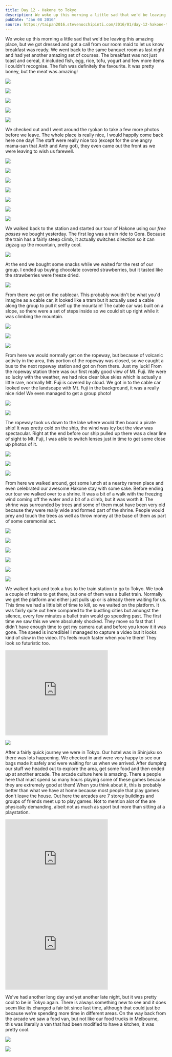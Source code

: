 ```yaml
---
title: Day 12 - Hakone to Tokyo
description: We woke up this morning a little sad that we'd be leaving this amazing place, but we got dressed and got a call from our room maid to let us...
pubDate: "Jan 08 2016"
source: https://taipan2016.stevenocchipinti.com/2016/01/day-12-hakone-to-tokyo.html
---
```


We woke up this morning a little sad that we'd be leaving this amazing place, but we got dressed and got a call from our room maid to let us know breakfast was ready. We went back to the same banquet room as last night and had yet another amazing set of courses. The breakfast was not just toast and cereal, it included fish, egg, rice, tofu, yogurt and few more items I couldn't recognise. The fish was definitely the favourite. It was pretty boney, but the meat was amazing!

[![](https://3.bp.blogspot.com/-sTgMp-i_Hzg/VpEKqwfp5zI/AAAAAAAAD3c/J3uuyD2iTEM/s320/20160108_081136.jpg)](https://3.bp.blogspot.com/-sTgMp-i_Hzg/VpEKqwfp5zI/AAAAAAAAD3c/J3uuyD2iTEM/s1600/20160108_081136.jpg)

[![](https://2.bp.blogspot.com/-WJ3veLK09pM/VpEKq-MnhBI/AAAAAAAAD3c/hd4HfRCHFU0/s320/20160108_081210.jpg)](https://2.bp.blogspot.com/-WJ3veLK09pM/VpEKq-MnhBI/AAAAAAAAD3c/hd4HfRCHFU0/s1600/20160108_081210.jpg)

[![](https://2.bp.blogspot.com/-PhtF3yZ9zxs/VpEKq1UyioI/AAAAAAAAD3c/Tl6vH3Xl-eo/s320/20160108_081215.jpg)](https://2.bp.blogspot.com/-PhtF3yZ9zxs/VpEKq1UyioI/AAAAAAAAD3c/Tl6vH3Xl-eo/s1600/20160108_081215.jpg)

[![](https://2.bp.blogspot.com/-CA93GIK64Iw/VpEKq0n-f5I/AAAAAAAAD3c/8t4VV0q6fyA/s320/20160108_081636.jpg)](https://2.bp.blogspot.com/-CA93GIK64Iw/VpEKq0n-f5I/AAAAAAAAD3c/8t4VV0q6fyA/s1600/20160108_081636.jpg)

[![](https://3.bp.blogspot.com/-VL9DPWylBg0/VpEKqz1dryI/AAAAAAAAD3c/VrumirPekEc/s320/20160108_081227.jpg)](https://3.bp.blogspot.com/-VL9DPWylBg0/VpEKqz1dryI/AAAAAAAAD3c/VrumirPekEc/s1600/20160108_081227.jpg)

We checked out and I went around the ryokan to take a few more photos before we leave. The whole place is really nice, I would happily come back here one day! The staff were really nice too (except for the one angry mama-san that Anth and Amy got), they even came out the front as we were leaving to wish us farewell.

[![](https://4.bp.blogspot.com/-OPn9ks0rgPg/VpHO8Sq7uWI/AAAAAAAAD6w/YV2B_hu1Ugk/s320/DSC_5422-1.jpg)](https://4.bp.blogspot.com/-OPn9ks0rgPg/VpHO8Sq7uWI/AAAAAAAAD6w/YV2B_hu1Ugk/s1600/DSC_5422-1.jpg)

[![](https://1.bp.blogspot.com/-ePahKguIBY0/VpHO8bGBsfI/AAAAAAAAD6w/bu_fDb_MA-Q/s320/DSC_5424-2.jpg)](https://1.bp.blogspot.com/-ePahKguIBY0/VpHO8bGBsfI/AAAAAAAAD6w/bu_fDb_MA-Q/s1600/DSC_5424-2.jpg)

[![](https://3.bp.blogspot.com/-rrQMio8j0a0/VpHO8Wgt-4I/AAAAAAAAD6w/x8JaTEz6ohw/s320/DSC_5425-3.jpg)](https://3.bp.blogspot.com/-rrQMio8j0a0/VpHO8Wgt-4I/AAAAAAAAD6w/x8JaTEz6ohw/s1600/DSC_5425-3.jpg)

[![](https://3.bp.blogspot.com/-XztqYeH0kDM/VpEKqy-qRHI/AAAAAAAAD3c/Z-78_NK1U-s/s320/20160108_085211.jpg)](https://3.bp.blogspot.com/-XztqYeH0kDM/VpEKqy-qRHI/AAAAAAAAD3c/Z-78_NK1U-s/s1600/20160108_085211.jpg)

[![](https://1.bp.blogspot.com/-B1bZ74dfKJs/VpHO8QkdtqI/AAAAAAAAD6w/QIgjG-lcSDM/s320/DSC_5430-4.jpg)](https://1.bp.blogspot.com/-B1bZ74dfKJs/VpHO8QkdtqI/AAAAAAAAD6w/QIgjG-lcSDM/s1600/DSC_5430-4.jpg)

[![](https://1.bp.blogspot.com/-3mnk7yFiAS0/VpHO8TxT0iI/AAAAAAAAD6w/TDLiHpZsFxA/s320/DSC_5443-5.jpg)](https://1.bp.blogspot.com/-3mnk7yFiAS0/VpHO8TxT0iI/AAAAAAAAD6w/TDLiHpZsFxA/s1600/DSC_5443-5.jpg)

[![](https://4.bp.blogspot.com/-7GjAogNYK0o/VpEKq6X8x_I/AAAAAAAAD3c/sqA7O2anTk8/s320/20160108_095053.jpg)](https://4.bp.blogspot.com/-7GjAogNYK0o/VpEKq6X8x_I/AAAAAAAAD3c/sqA7O2anTk8/s1600/20160108_095053.jpg)

We walked back to the station and started our tour of Hakone using our _free passes_ we bought yesterday. The first leg was a train ride to Gora. Because the train has a fairly steep climb, it actually switches direction so it can zigzag up the mountain, pretty cool.

[![](https://1.bp.blogspot.com/-BCHdsRklO3s/VpEKq3OOJ-I/AAAAAAAAD3c/cMN7C_lfpQE/s320/20160108_104122.jpg)](https://1.bp.blogspot.com/-BCHdsRklO3s/VpEKq3OOJ-I/AAAAAAAAD3c/cMN7C_lfpQE/s1600/20160108_104122.jpg)

At the end we bought some snacks while we waited for the rest of our group. I ended up buying chocolate covered strawberries, but it tasted like the strawberries were freeze dried.

[![](https://1.bp.blogspot.com/--OE1x5MH8zQ/VpEKq8LQM6I/AAAAAAAAD3c/nRCkCAlfaU0/s320/20160108_111731.jpg)](https://1.bp.blogspot.com/--OE1x5MH8zQ/VpEKq8LQM6I/AAAAAAAAD3c/nRCkCAlfaU0/s1600/20160108_111731.jpg)

From there we got on the cablecar. This probably wouldn't be what you'd imagine as a cable car, it looked like a tram but it actually used a cable along the group to pull it self up the mountain! The cable car was built on a slope, so there were a set of steps inside so we could sit up right while it was climbing the mountain.

[![](https://4.bp.blogspot.com/-YuxIvprZqeo/VpEKq3RoUwI/AAAAAAAAD3c/7PY8nERd2vM/s320/20160108_112824.jpg)](https://4.bp.blogspot.com/-YuxIvprZqeo/VpEKq3RoUwI/AAAAAAAAD3c/7PY8nERd2vM/s1600/20160108_112824.jpg)

[![](https://2.bp.blogspot.com/-eHZIYwDP4oY/VpEKq7IFFkI/AAAAAAAAD3c/KKMHE8t9RWw/s320/20160108_113300.jpg)](https://2.bp.blogspot.com/-eHZIYwDP4oY/VpEKq7IFFkI/AAAAAAAAD3c/KKMHE8t9RWw/s1600/20160108_113300.jpg)

[![](https://4.bp.blogspot.com/-kdMA2_ApbsE/VpEKqyrLb3I/AAAAAAAAD3c/8DIeoVdImJY/s320/20160108_114142.jpg)](https://4.bp.blogspot.com/-kdMA2_ApbsE/VpEKqyrLb3I/AAAAAAAAD3c/8DIeoVdImJY/s1600/20160108_114142.jpg)

From here we would normally get on the ropeway, but because of volcanic activity in the area, this portion of the ropeway was closed, so we caught a bus to the next ropeway station and got on from there. Just my luck! From the ropeway station there was our first really good view of Mt. Fuji. We were so lucky with the weather, we had nice clear blue skies which is actually a little rare, normally Mt. Fuji is covered by cloud. We got in to the cable car looked over the landscape with Mt. Fuji in the background, it was a really nice ride! We even managed to get a group photo!

[![](https://3.bp.blogspot.com/-_P4E-MV3lW4/VpEKqxvpfrI/AAAAAAAAD3c/Z_udagzcHws/s320/20160108_120252.jpg)](https://3.bp.blogspot.com/-_P4E-MV3lW4/VpEKqxvpfrI/AAAAAAAAD3c/Z_udagzcHws/s1600/20160108_120252.jpg)

[![](https://4.bp.blogspot.com/-AWr-xwialqs/VpHO8Y0_HSI/AAAAAAAAD6s/7QyKcRMH64g/s320/DSC_5488-7.jpg)](https://4.bp.blogspot.com/-AWr-xwialqs/VpHO8Y0_HSI/AAAAAAAAD6s/7QyKcRMH64g/s1600/DSC_5488-7.jpg)

The ropeway took us down to the lake where would then board a pirate ship! It was pretty cold on the ship, the wind was icy but the view was spectacular. Right at the end before our ship pulled up there was a clear line of sight to Mt. Fuji, I was able to switch lenses just in time to get some close up photos of it.

[![](https://4.bp.blogspot.com/-Z7A8YD1PV9U/VpEKqyky7hI/AAAAAAAAD3c/V4dq2pwWH8c/s320/20160108_123806.jpg)](https://4.bp.blogspot.com/-Z7A8YD1PV9U/VpEKqyky7hI/AAAAAAAAD3c/V4dq2pwWH8c/s1600/20160108_123806.jpg)

[![](https://4.bp.blogspot.com/-dBRYhlOj3Og/VpHO8YVqnnI/AAAAAAAAD6w/H4KfW25DSnQ/s320/DSC_5537-8.jpg)](https://4.bp.blogspot.com/-dBRYhlOj3Og/VpHO8YVqnnI/AAAAAAAAD6w/H4KfW25DSnQ/s1600/DSC_5537-8.jpg)

[![](https://4.bp.blogspot.com/-b4rPnSA128M/VpHO8R8oxUI/AAAAAAAAD6w/NaHV9j9qQU0/s320/DSC_5538-9.jpg)](https://4.bp.blogspot.com/-b4rPnSA128M/VpHO8R8oxUI/AAAAAAAAD6w/NaHV9j9qQU0/s1600/DSC_5538-9.jpg)

From here we walked around, got some lunch at a nearby ramen place and even celebrated our awesome Hakone stay with some sake. Before ending our tour we walked over to a shrine. It was a bit of a walk with the freezing wind coming off the water and a bit of a climb, but it was worth it. The shrine was surrounded by trees and some of them must have been very old because they were really wide and formed part of the shrine. People would prey and touch the trees as well as throw money at the base of them as part of some ceremonial act.

[![](https://3.bp.blogspot.com/-x376Ttr-I7Q/VpHd1vzItYI/AAAAAAAAD8g/gsZL9rE0FTo/s320/DSC_5561-1.jpg)](https://3.bp.blogspot.com/-x376Ttr-I7Q/VpHd1vzItYI/AAAAAAAAD8g/gsZL9rE0FTo/s1600/DSC_5561-1.jpg)

[![](https://2.bp.blogspot.com/-OHFMFYHbYGc/VpHd1itJv9I/AAAAAAAAD8g/6s0vH_4-SBI/s320/DSC_5572-2.jpg)](https://2.bp.blogspot.com/-OHFMFYHbYGc/VpHd1itJv9I/AAAAAAAAD8g/6s0vH_4-SBI/s1600/DSC_5572-2.jpg)

[![](https://1.bp.blogspot.com/-h5liqf2oXCQ/VpHd1tPoB5I/AAAAAAAAD8g/Y771ETxh_ZE/s320/DSC_5587-3.jpg)](https://1.bp.blogspot.com/-h5liqf2oXCQ/VpHd1tPoB5I/AAAAAAAAD8g/Y771ETxh_ZE/s1600/DSC_5587-3.jpg)

[![](https://1.bp.blogspot.com/-Uhknrxrn_w8/VpHd1u_CYVI/AAAAAAAAD8k/JpZ0pcAqnOo/s320/DSC_5588-4.jpg)](https://1.bp.blogspot.com/-Uhknrxrn_w8/VpHd1u_CYVI/AAAAAAAAD8k/JpZ0pcAqnOo/s1600/DSC_5588-4.jpg)

[![](https://4.bp.blogspot.com/-gx0LRpFuUkY/VpHd1mqNfUI/AAAAAAAAD8k/MwYeupItrGo/s320/DSC_5598-5.jpg)](https://4.bp.blogspot.com/-gx0LRpFuUkY/VpHd1mqNfUI/AAAAAAAAD8k/MwYeupItrGo/s1600/DSC_5598-5.jpg)

[![](https://2.bp.blogspot.com/--qBnBWWEIaQ/VpHd1v7C7DI/AAAAAAAAD8k/o9rWkqfW8ic/s320/DSC_5610-7.jpg)](https://2.bp.blogspot.com/--qBnBWWEIaQ/VpHd1v7C7DI/AAAAAAAAD8k/o9rWkqfW8ic/s1600/DSC_5610-7.jpg)

We walked back and took a bus to the train station to go to Tokyo. We took a couple of trains to get there, but one of them was a bullet train. Normally we get the platform and either just pulls up or is already there waiting for us. This time we had a little bit of time to kill, so we waited on the platform. It was fairly quite out here compared to the bustling cities but amongst the silence, every few minutes a bullet train would go speeding past. The first time we saw this we were absolutely shocked. They move so fast that I didn't have enough time to get my camera out and before you know it it was gone.
The speed is incredible! I managed to capture a video but it looks kind of slow in the video. It's feels much faster when you're there! They look so futuristic too.

<iframe width="320" height="266" src="https://www.youtube.com/embed/Bw-ItB9Gl50" title="Bullet train" frameborder="0" allow="accelerometer; autoplay; clipboard-write; encrypted-media; gyroscope; picture-in-picture; web-share" allowfullscreen></iframe>

[![](https://3.bp.blogspot.com/-KtAtoWrxntE/VpHXpVzT0yI/AAAAAAAAD7U/rtBNBwohbYs/s320/DSC_5630-1.jpg)](https://3.bp.blogspot.com/-KtAtoWrxntE/VpHXpVzT0yI/AAAAAAAAD7U/rtBNBwohbYs/s1600/DSC_5630-1.jpg)

After a fairly quick journey we were in Tokyo. Our hotel was in Shinjuku so there was lots happening. We checked in and were very happy to see our bags made it safely and were waiting for us when we arrived. After dumping our stuff we headed out to explore the area, get some food and then ended up at another arcade. The arcade culture here is amazing. There a people here that must spend so many hours playing some of these games because they are extremely good at them! When you think about it, this is probably better than what we have at home because most people that play games don't leave the house. Out here the arcades are 7 storey buildings and groups of friends meet up to play games. Not to mention alot of the are physically demanding, albeit not as much as sport but more than sitting at a playstation.

<iframe width="320" height="266" src="https://www.youtube.com/embed/ExT94BzY2Uw" title="JuBeat" frameborder="0" allow="accelerometer; autoplay; clipboard-write; encrypted-media; gyroscope; picture-in-picture; web-share" allowfullscreen></iframe>

<iframe width="320" height="266" src="https://www.youtube.com/embed/LK1lMjMRsi4" title="(Not actually) Guitar Hero" frameborder="0" allow="accelerometer; autoplay; clipboard-write; encrypted-media; gyroscope; picture-in-picture; web-share" allowfullscreen></iframe>

We've had another long day and yet another late night, but it was pretty cool to be in Tokyo again. There is always something new to see and it does seem like its changed a fair bit since last time, although that could just be because we're spending more time in different areas.
On the way back from the arcade we saw a food van, but not like our food trucks in Melbourne, this was literally a van that had been modified to have a kitchen, it was pretty cool.

[![](https://4.bp.blogspot.com/-mKjB9aMZvsk/VpEKq9oOIQI/AAAAAAAAD3c/X1t18pnDaCg/s320/20160109_002831.jpg)](https://4.bp.blogspot.com/-mKjB9aMZvsk/VpEKq9oOIQI/AAAAAAAAD3c/X1t18pnDaCg/s1600/20160109_002831.jpg)

[![](https://4.bp.blogspot.com/-yuOC2PHKky8/VpEKqzcJ4mI/AAAAAAAAD3c/QdRwK_ROQcY/s320/20160109_002844.jpg)](https://4.bp.blogspot.com/-yuOC2PHKky8/VpEKqzcJ4mI/AAAAAAAAD3c/QdRwK_ROQcY/s1600/20160109_002844.jpg)
